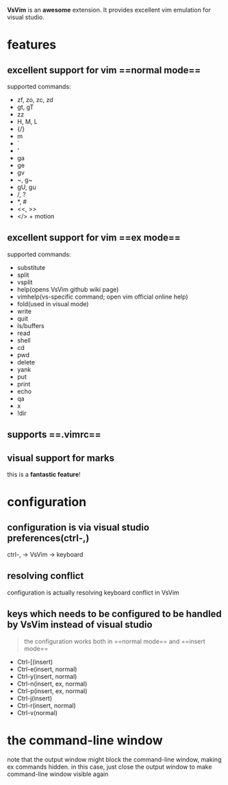 **VsVim** is an **awesome** extension.
It provides excellent vim emulation for visual studio.

# features
## excellent support for vim ==normal mode==
supported commands:
- zf, zo, zc, zd
- gt, gT
- zz
- H, M, L
- {/}
- m
- `
- '
- ga
- ge
- gv
- ~, g~
- gU, gu
- /, ?
- *, #
- <<, >>
- </> + motion
## excellent support for vim ==ex mode==
supported commands:
- substitute
- split
- vsplit
- help(opens VsVim github wiki page)
- vimhelp(vs-specific command; open vim official online help)
- fold(used in visual mode)
- write
- quit
- ls/buffers
- read
- shell
- cd
- pwd
- delete
- yank
- put
- print
- echo
- qa
- x
- !dir
## supports ==.vimrc==
## visual support for marks
this is a **fantastic feature**!

# configuration
configuration is via visual studio preferences(**ctrl-,**) 
---
ctrl-, -> VsVim -> keyboard
## resolving conflict
configuration is actually resolving keyboard conflict in VsVim
## keys which needs to be configured to be handled by VsVim instead of visual studio
> the configuration works both in ==normal mode== and ==insert mode==
+ Ctrl-[(insert)
+ Ctrl-e(insert, normal)
+ Ctrl-y(insert, normal)
+ Ctrl-n(insert, ex, normal)
+ Ctrl-p(insert, ex, normal)
+ Ctrl-j(insert)
+ Ctrl-r(insert, normal)
+ Ctrl-v(normal)

# the command-line window
note that the output window might block the command-line window, making ex commands
hidden. in this case, just close the output window to make command-line window visible
again
